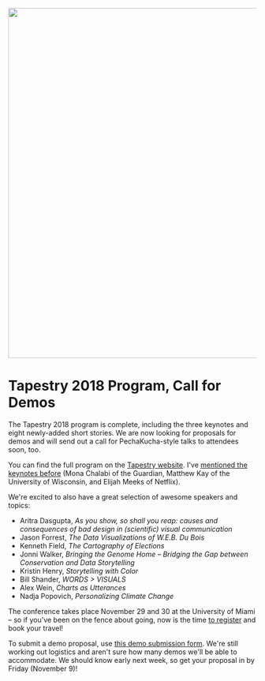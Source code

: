 <p align="center"><img src="https://media.eagereyes.org/wp-content/uploads/2018/11/Tapestry_01.png" width="1283" height="710" /></p>

# Tapestry 2018 Program, Call for Demos

The Tapestry 2018 program is complete, including the three keynotes and eight newly-added short stories. We are now looking for proposals for demos and will send out a call for PechaKucha-style talks to attendees soon, too.

You can find the full program on the <a href="http://www.tapestryconference.com">Tapestry website</a>. I've <a href="/blog/2018/tapestry-2018-details-and-keynote-speakers">mentioned the keynotes before</a> (Mona Chalabi of the Guardian, Matthew Kay of the University of Wisconsin, and Elijah Meeks of Netflix).

We're excited to also have a great selection of awesome speakers and topics:

<ul><li>Aritra Dasgupta, <em>As you show, so shall you reap: causes and consequences of bad design in (scientific) visual communication</em></li><li>Jason Forrest, <em>The Data Visualizations of W.E.B. Du Bois</em></li><li>Kenneth Field, <em>The Cartography of Elections</em></li><li>Jonni Walker, <em>Bringing the Genome Home – Bridging the Gap between Conservation and Data Storytelling</em></li><li>Kristin Henry, <em>Storytelling with Color</em></li><li>Bill Shander, <em>WORDS > VISUALS</em> </li><li>Alex Wein, <em>Charts as Utterances</em></li><li>Nadja Popovich, <em>Personalizing Climate Change</em></li></ul>

The conference takes place November 29 and 30 at the University of Miami – so if you've been on the fence about going, now is the time <a href="https://tapestry2018.eventbrite.com/">to register</a> and book your travel!

To submit a demo proposal, use <a href="https://goo.gl/forms/oEaspM9cltYgNkpe2">this demo submission form</a>. We're still working out logistics and aren't sure how many demos we'll be able to accommodate. We should know early next week, so get your proposal in by Friday (November 9)!
